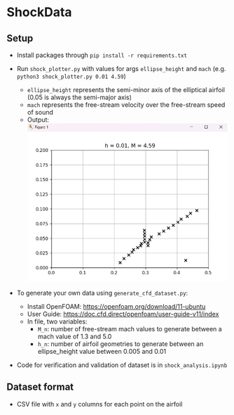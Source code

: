# ShockData

## Setup

- Install packages through `pip install -r requirements.txt`

- Run `shock_plotter.py` with values for args `ellipse_height` and `mach` (e.g. `python3 shock_plotter.py 0.01 4.59`)
  - `ellipse_height` represents the semi-minor axis of the elliptical airfoil (0.05 is always the semi-major axis)
  - `mach` represents the free-stream velocity over the free-stream speed of sound
  - Output: ![shock plot](static/image.png)

- To generate your own data using `generate_cfd_dataset.py`:
  - Install OpenFOAM: <https://openfoam.org/download/11-ubuntu>
  - User Guide: <https://doc.cfd.direct/openfoam/user-guide-v11/index>
  - In file, two variables:
    - `M_n`: number of free-stream mach values to generate between a mach value of 1.3 and 5.0
    - `h_n`: number of airfoil geometries to generate between an ellipse_height value between 0.005 and 0.01

- Code for verification and validation of dataset is in `shock_analysis.ipynb`

## Dataset format

- CSV file with `x` and `y` columns for each point on the airfoil
